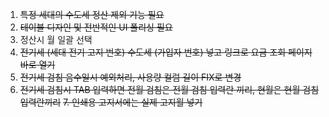 1. ~~특정 세대의 수도세 정산 제외 기능 필요~~
2. ~~테이블 디자인 및 전반적인 UI 폴리싱 필요~~
3. 정산시 월 일괄 선택
4. ~~전기세 (세대 전기 고지 번호) 수도세 (가입자 번호) 넣고 링크로 요금 조회 페이지 바로 열기~~
5. ~~전기세 검침 음수일시 예외처리, 사용량 컬럼 길이 FIX로 변경~~
6. ~~전기세 검침시 TAB 입력하면 전월 검침은 전월 검침 입력란 끼리, 현월은 현월 검침 입력란끼리~~
~~7. 인쇄용 고지서에는 실제 고지월 넣기~~